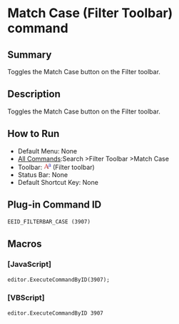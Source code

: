 # Match Case (Filter Toolbar) command

## Summary

Toggles the Match Case button on the Filter toolbar.

## Description

Toggles the Match Case button on the Filter toolbar.

## How to Run

- Default Menu: None
- [All Commands](../tools/all_commands):Search
\>Filter Toolbar \>Match Case
- Toolbar: ![](../../images/find_case.png) (Filter toolbar)
- Status Bar: None
- Default Shortcut Key: None

## Plug-in Command ID

```
EEID_FILTERBAR_CASE (3907)
```

## Macros

### \[JavaScript\]

```
editor.ExecuteCommandByID(3907);
```

### \[VBScript\]

```
editor.ExecuteCommandByID 3907
```
